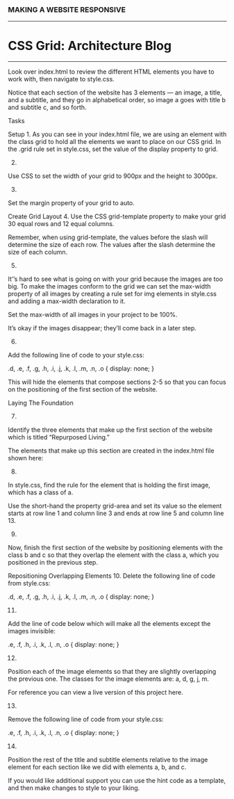 ### MAKING A WEBSITE RESPONSIVE
---
# CSS Grid: Architecture Blog
---

Look over index.html to review the different HTML elements you have to work with, then navigate to style.css.

Notice that each section of the website has 3 elements — an image, a title, and a subtitle, and they go in alphabetical order, so image a goes with title b and subtitle c, and so forth.

Tasks

Setup
1.
As you can see in your index.html file, we are using an element with the class grid to hold all the elements we want to place on our CSS grid. In the .grid rule set in style.css, set the value of the display property to grid.


2.
Use CSS to set the width of your grid to 900px and the height to 3000px.

3.
Set the margin property of your grid to auto.


Create Grid Layout
4.
Use the CSS grid-template property to make your grid 30 equal rows and 12 equal columns.

Remember, when using grid-template, the values before the slash will determine the size of each row. The values after the slash determine the size of each column.


5.
It’’s hard to see what is going on with your grid because the images are too big. To make the images conform to the grid we can set the max-width property of all images by creating a rule set for img elements in style.css and adding a max-width declaration to it.

Set the max-width of all images in your project to be 100%.

It’s okay if the images disappear; they’ll come back in a later step.


6.
Add the following line of code to your style.css:

.d, .e, .f, .g, .h, .i, .j, .k, .l, .m, .n, .o {
  display: none;
}

This will hide the elements that compose sections 2-5 so that you can focus on the positioning of the first section of the website.

Laying The Foundation


7.
Identify the three elements that make up the first section of the website which is titled “Repurposed Living.”

The elements that make up this section are created in the index.html file shown here:


<!-- <div class="box a">
  <img  src="https://content.codecademy.com/courses/learn-css-grid/project-iii/media/pexels-big.jpg">
</div>
<div class="box b title">
  Repurposed Living
</div>
<div class="box c">
  Bassicarella Architectes, Hamburg, Germany Repurposed Housing
</div> -->


8.
In style.css, find the rule for the element that is holding the first image, which has a class of a.

Use the short-hand the property grid-area and set its value so the element starts at row line 1 and column line 3 and ends at row line 5 and column line 13.


9.
Now, finish the first section of the website by positioning elements with the class b and c so that they overlap the element with the class a, which you positioned in the previous step.


Repositioning Overlapping Elements
10.
Delete the following line of code from style.css:

.d, .e, .f, .g, .h, .i, .j, .k, .l, .m, .n, .o {
  display: none;
}


11.
Add the line of code below which will make all the elements except the images invisible:

.e, .f,  .h, .i, .k, .l, .n, .o {
  display: none;
}


12.
Position each of the image elements so that they are slightly overlapping the previous one. The classes for the image elements are: a, d, g, j, m.

For reference you can view a live version of this project here.


13.
Remove the following line of code from your style.css:

.e, .f,  .h, .i, .k, .l, .n, .o {
  display: none;
}


14.
Position the rest of the title and subtitle elements relative to the image element for each section like we did with elements a, b, and c.

If you would like additional support you can use the hint code as a template, and then make changes to style to your liking.